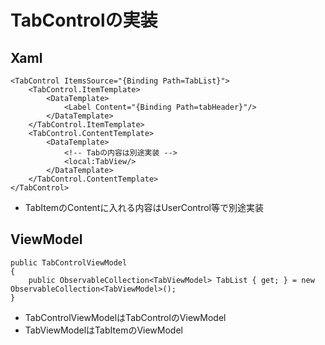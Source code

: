 # TabControlの実装

## Xaml
```
<TabControl ItemsSource="{Binding Path=TabList}">
    <TabControl.ItemTemplate>
        <DataTemplate>
            <Label Content="{Binding Path=tabHeader}"/>
        </DataTemplate>
    </TabControl.ItemTemplate>
    <TabControl.ContentTemplate>
        <DataTemplate>
            <!-- Tabの内容は別途実装 -->
            <local:TabView/>
        </DataTemplate>
    </TabControl.ContentTemplate>
</TabControl>
```
- TabItemのContentに入れる内容はUserControl等で別途実装

## ViewModel
```
public TabControlViewModel
{
    public ObservableCollection<TabViewModel> TabList { get; } = new ObservableCollection<TabViewModel>();
}
```
- TabControlViewModelはTabControlのViewModel
- TabViewModelはTabItemのViewModel
